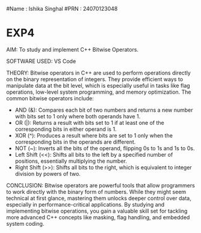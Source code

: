 #Name : Ishika Singhal
#PRN : 24070123048

# EXP4
AIM:
To study and implement C++ Bitwise Operators.

SOFTWARE USED:
VS Code

THEORY:
Bitwise operators in C++ are used to perform operations directly on the binary representation of integers. They provide efficient ways to manipulate data at the bit level, which is especially useful in tasks like flag operations, low-level system programming, and memory optimization.
The common bitwise operators include:
- AND (&): Compares each bit of two numbers and returns a new number with bits set to 1 only where both operands have 1.
- OR (|): Returns a result with bits set to 1 if at least one of the corresponding bits in either operand is 1.
- XOR (^): Produces a result where bits are set to 1 only when the corresponding bits in the operands are different.
- NOT (~): Inverts all the bits of the operand, flipping 0s to 1s and 1s to 0s.
- Left Shift (<<): Shifts all bits to the left by a specified number of positions, essentially multiplying the number.
- Right Shift (>>): Shifts all bits to the right, which is equivalent to integer division by powers of two.

CONCLUSION:
Bitwise operators are powerful tools that allow programmers to work directly with the binary form of numbers. While they might seem technical at first glance, mastering them unlocks deeper control over data, especially in performance-critical applications. By studying and implementing bitwise operations, you gain a valuable skill set for tackling more advanced C++ concepts like masking, flag handling, and embedded system coding.



